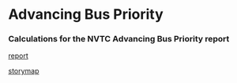 # Advancing Bus Priority

### Calculations for the NVTC Advancing Bus Priority report
[report](https://novatransit.org/uploads/studiesarchive/NVTC%20Report%20-%20Advancing%20Bus%20Priority.pdf)

[storymap](https://storymaps.arcgis.com/stories/484042c2715b4ef299ae732676e39647)
